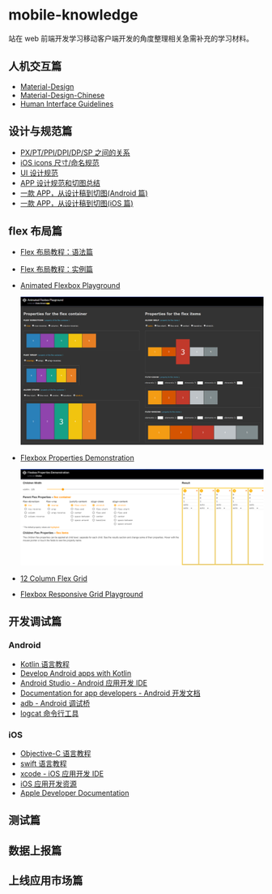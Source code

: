# mobile-knowledge
站在 web 前端开发学习移动客户端开发的角度整理相关急需补充的学习材料。

## 人机交互篇
* [Material-Design](https://www.material.io/design/)
* [Material-Design-Chinese](https://github.com/zdhxiong/Material-Design-Chinese)
* [Human Interface Guidelines](https://developer.apple.com/design/human-interface-guidelines/ios/overview/themes/)

## 设计与规范篇
* [PX/PT/PPI/DPI/DP/SP 之间的关系](https://www.ui.cn/detail/194953.html)
* [iOS icons 尺寸/命名规范](https://www.ui.cn/detail/31352.html)
* [UI 设计规范](https://www.ui.cn/detail/98829.html)
* [APP 设计规范和切图总结](https://www.ui.cn/detail/88828.html)
* [一款 APP，从设计稿到切图(Android 篇)](https://www.ui.cn/detail/79573.html)
* [一款 APP，从设计稿到切图(iOS 篇)](https://www.ui.cn/detail/67329.html)

## flex 布局篇
* [Flex 布局教程：语法篇](http://www.ruanyifeng.com/blog/2015/07/flex-grammar.html)
* [Flex 布局教程：实例篇](http://www.ruanyifeng.com/blog/2015/07/flex-examples.html)
* [Animated Flexbox Playground](https://codepen.io/osublake/pen/dMLQJr)

    <img src="./assets/animated-flexbox-playground.png" width="600">

* [Flexbox Properties Demonstration](https://codepen.io/justd/pen/yydezN)

    <img src="./assets/flexbox-properties-demoinstration.png" width="600">

* [12 Column Flex Grid](https://codepen.io/nickelse/pen/MEWPwm)
* [Flexbox Responsive Grid Playground](https://codepen.io/marcolago/pen/lqGFb)

## 开发调试篇

### Android
* [Kotlin 语言教程](https://kotlinlang.org/docs/tutorials/)
* [Develop Android apps with Kotlin](https://developer.android.com/kotlin/)
* [Android Studio - Android 应用开发 IDE](https://developer.android.com/studio/)
* [Documentation for app developers - Android 开发文档](https://developer.android.com/docs/)
* [adb - Android 调试桥](https://developer.android.com/studio/command-line/adb)
* [logcat 命令行工具](https://developer.android.com/studio/command-line/logcat)

### iOS
* [Objective-C 语言教程](https://www.tutorialspoint.com/objective_c/index.htm)
* [swift 语言教程](https://docs.swift.org/swift-book/LanguageGuide/TheBasics.html)
* [xcode - iOS 应用开发 IDE](https://developer.apple.com/xcode/)
* [iOS 应用开发资源](https://developer.apple.com/develop/)
* [Apple Developer Documentation](https://developer.apple.com/documentation/)

## 测试篇

## 数据上报篇

## 上线应用市场篇